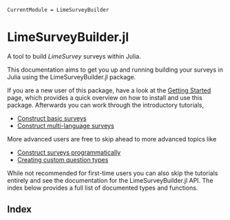 ```@meta
CurrentModule = LimeSurveyBuilder
```

# LimeSurveyBuilder.jl

A tool to build *LimeSurvey* surveys within Julia. 

This documentation aims to get you up and running building your surveys in Julia using the LimeSurveyBuilder.jl package. 

If you are a new user of this package, have a look at the [Getting Started](getting_started.md) page, which provides a quick overview on how to install and use this package. Afterwards you can work through the introductory tutorials, 

- [Construct basic surveys](tutorials/basic.md)
- [Construct multi-language surveys](tutorials/multi_language.md)

More advanced users are free to skip ahead to more advanced topics like

- [Construct surveys programmatically](tutorials/from_data.md)
- [Creating custom question types](tutorials/custom_question_types.md)

While not recommended for first-time users you can also skip the tutorials entirely and see the documentation for the LimeSurveyBuilder.jl API. The index below provides a full list of documented types and functions. 

## Index
```@index
```

<!-- ```@autodocs
Modules = [LimeSurveyBuilder]
``` -->
